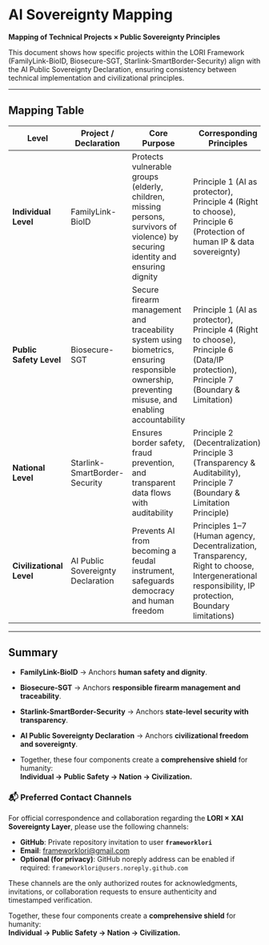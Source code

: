 # AI Sovereignty Mapping  
**Mapping of Technical Projects × Public Sovereignty Principles**

This document shows how specific projects within the LORI Framework (FamilyLink-BioID, Biosecure-SGT, Starlink-SmartBorder-Security) align with the AI Public Sovereignty Declaration, ensuring consistency between technical implementation and civilizational principles.

---

## Mapping Table

| Level | Project / Declaration | Core Purpose | Corresponding Principles |
|-------|------------------------|--------------|--------------------------|
| **Individual Level** | FamilyLink-BioID | Protects vulnerable groups (elderly, children, missing persons, survivors of violence) by securing identity and ensuring dignity | Principle 1 (AI as protector), Principle 4 (Right to choose), Principle 6 (Protection of human IP & data sovereignty) |
| **Public Safety Level** | Biosecure-SGT | Secure firearm management and traceability system using biometrics, ensuring responsible ownership, preventing misuse, and enabling accountability | Principle 1 (AI as protector), Principle 4 (Right to choose), Principle 6 (Data/IP protection), Principle 7 (Boundary & Limitation) |
| **National Level** | Starlink-SmartBorder-Security | Ensures border safety, fraud prevention, and transparent data flows with auditability | Principle 2 (Decentralization), Principle 3 (Transparency & Auditability), Principle 7 (Boundary & Limitation Principle) |
| **Civilizational Level** | AI Public Sovereignty Declaration | Prevents AI from becoming a feudal instrument, safeguards democracy and human freedom | Principles 1–7 (Human agency, Decentralization, Transparency, Right to choose, Intergenerational responsibility, IP protection, Boundary limitations) |

---

## Summary  
- **FamilyLink-BioID** → Anchors **human safety and dignity**.  
- **Biosecure-SGT** → Anchors **responsible firearm management and traceability**.  
- **Starlink-SmartBorder-Security** → Anchors **state-level security with transparency**.  
- **AI Public Sovereignty Declaration** → Anchors **civilizational freedom and sovereignty**.

- Together, these four components create a **comprehensive shield** for humanity:  
**Individual → Public Safety → Nation → Civilization.**


### 📬 Preferred Contact Channels

For official correspondence and collaboration regarding the **LORI × XAI Sovereignty Layer**, please use the following channels:

- **GitHub**: Private repository invitation to user **`frameworklori`**
- **Email**: [frameworklori@gmail.com](mailto:frameworklori@gmail.com)
- **Optional (for privacy)**: GitHub noreply address can be enabled if required:
`frameworklori@users.noreply.github.com`

These channels are the only authorized routes for acknowledgments, invitations, or collaboration requests to ensure authenticity and timestamped verification.

Together, these four components create a **comprehensive shield** for humanity:  
**Individual → Public Safety → Nation → Civilization.**
